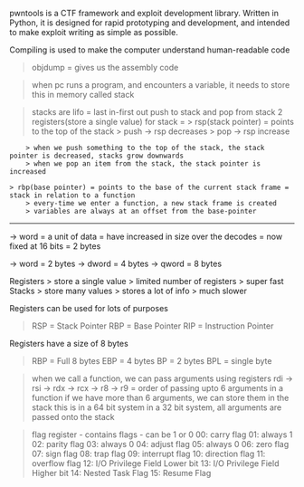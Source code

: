 pwntools is a CTF framework and exploit development library. Written in Python, it is designed for rapid prototyping and development, and intended to make
exploit writing as simple as possible.

Compiling is used to make the computer understand human-readable code
> objdump = gives us the assembly code

> when pc runs a program, and encounters a variable, it needs to store this in memory called stack

> stacks are lifo = last in-first out
> push to stack and pop from stack
> 2 registers(store a single value) for stack =
    > rsp(stack pointer) = points to the top of the stack
        > push -> rsp decreases
        > pop -> rsp increase
    
        > when we push something to the top of the stack, the stack pointer is decreased, stacks grow downwards
        > when we pop an item from the stack, the stack pointer is increased

    > rbp(base pointer) = points to the base of the current stack frame = stack in relation to a function
        > every-time we enter a function, a new stack frame is created
        > variables are always at an offset from the base-pointer
    
-------------------------------------------------------------------------------------------

-> word = a unit of data 
        = have increased in size over the decodes
        = now fixed at 16 bits = 2 bytes
        
-> word = 2 bytes
-> dword = 4 bytes
-> qword = 8 bytes


Registers > store a single value > limited number of registers > super fast
Stacks > store many values > stores a lot of info > much slower

Registers can be used for lots of purposes
  > RSP = Stack Pointer
  > RBP = Base Pointer
  > RIP = Instruction Pointer
  
Registers have a size of 8 bytes
  > RBP = Full 8 bytes
  > EBP = 4 bytes
  > BP = 2 bytes
  > BPL = single byte

> when we call a function, we can pass arguments using registers
> rdi -> rsi -> rdx -> rcx -> r8 -> r9  = order of passing upto 6 arguments in a function
> if we have more than 6 arguments, we can store them in the stack
> this is in a 64 bit system
> in a 32 bit system, all arguments are passed onto the stack


> flag register - contains flags - can be 1 or 0
  00: carry flag
  01: always 1
  02: parity flag
  03: always 0
  04: adjust flag
  05: always 0
  06: zero flag
  07: sign flag
  08: trap flag
  09: interrupt flag
  10: direction flag
  11: overflow flag
  12: I/O Privilege Field Lower bit
  13: I/O Privilege Field Higher bit
  14: Nested Task Flag
  15: Resume Flag


